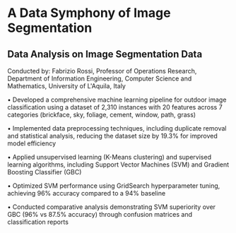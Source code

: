 # A Data Symphony of Image Segmentation
## Data Analysis on Image Segmentation Data
Conducted by: Fabrizio Rossi, Professor of Operations Research, Department of Information Engineering, Computer Science and Mathematics, University of L'Aquila, Italy

• Developed a comprehensive machine learning pipeline for outdoor image classification using a dataset of 2,310 instances with 20 features across 7 categories (brickface, sky, foliage, cement, window, path, grass)

• Implemented data preprocessing techniques, including duplicate removal and statistical analysis, reducing the dataset size by 19.3% for improved model efficiency

• Applied unsupervised learning (K-Means clustering) and supervised learning algorithms, including Support Vector Machines (SVM) and Gradient Boosting Classifier (GBC)

• Optimized SVM performance using GridSearch hyperparameter tuning, achieving 96% accuracy compared to a 94% baseline

• Conducted comparative analysis demonstrating SVM superiority over GBC (96% vs 87.5% accuracy) through confusion matrices and classification reports

